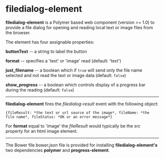 filedialog-element
==================

**filedialog-element** is a Polymer based web component (version >= 1.0) to provide a file dialog for opening and reading local text or image files from the browser.

The element has four assignable properties:

**buttonText** -- a string to label the button

**format** -- specifies a 'text' or 'image' read (default: 'text')

**just_filename** -- a boolean which if `true` will send only the file name selected and not read the text or image data (default: `false`)

**show_progress** -- a boolean which controls display of a progress bar during the reading (default: `false`)

----------

**filedialog-element** fires the *filedialog-result* event with the following object:

	{fileResult: *the text or url source of the image*, fileName: *the file name*, fileStatus: *OK or an error message*}

For **format** equal to 'image' the *fileResult* would typically be the *src* property for an html image element.

----------

The Bower file *bower.json* file is provided for installing **filedialog-element's** two dependencies **polymer** and **progress-element**.
